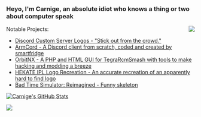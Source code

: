 ### Heyo, I'm Carnige, an absolute idiot who knows a thing or two about computer speak

<img align="right" src="https://user-images.githubusercontent.com/32397453/119230074-acd8cb00-bae8-11eb-870f-50462f2ec591.gif">


Notable Projects:
- [Discord Custom Server Logos - "Stick out from the crowd."](https://github.com/kckarnige/custom-server-logos)
- [ArmCord - A Discord client from scratch, coded and created by smartfridge](https://github.com/smartfrigde/armcord)
- [OrbitNX - A PHP and HTML GUI for TegraRcmSmash with tools to make hacking and modding a breeze](https://github.com/kckarnige/orbitNX/)
- [HEKATE IPL Logo Recreation - An accurate recreation of an apparently hard to find logo](https://github.com/kckarnige/hekate-logo/)
- [Bad Time Simulator: Reimagined - Funny skeleton](https://kckarnige.is-a.dev/BadTimeRevamped/)

[![Carnige's GitHub Stats](https://github-readme-stats.vercel.app/api?username=kckarnige&show_icons=true&title_color=4affab&bg_color=1c1c1c&text_color=fff&icon_color=4affab&border_color=4affab&&border_radius=5px&locale=en)](https://github.com/kckarnige?tab=repositories&type=source)

[![](https://discord.c99.nl/widget/theme-3/634168893644210186.png)](https://discord.com/users/634168893644210186)
